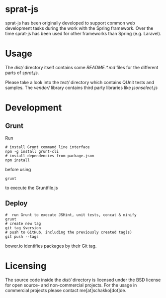 ﻿# sprat-js
sprat-js has been originally developed to support common web development tasks during the work with the Spring framework. Over the time sprat-js has been used for other frameworks than Spring (e.g. Laravel).

# Usage
The *dist/* directory itself contains some *README.\*.md* files for the different parts of *sprat.js*. 

Please take a look into the *test/* directory which contains QUnit tests and samples. 
The *vendor/* library contains third party libraries like *jsonselect.js*

# Development
## Grunt
Run

	# install Grunt command line interface
	npm -g install grunt-cli
	# install dependencies from package.json
	npm install

before using 

	grunt
	
to execute the Gruntfile.js

## Deploy
	
	#  run Grunt to execute JSHint, unit tests, concat & minify
	grunt
	# create new tag 
	git tag $version
	# push to GitHub, including the previously created tag(s)
	git push --tags
	
bower.io identifies packages by their Git tag.
	
# Licensing
The source code inside the *dist/* directory is licensed under the BSD license for open source- and non-commercial projects. For the usage in commercial projects please contact me[at]schakko[dot]de.

